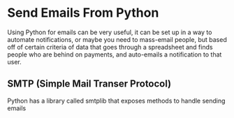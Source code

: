 # Send Emails From Python

Using Python for emails can be very useful, it can be set up in a way to automate notifications, or maybe you need to mass-email people, but based off of certain criteria of data that goes through a spreadsheet and finds people who are behind on payments, and auto-emails a notification to that user.

## SMTP (Simple Mail Transer Protocol)

Python has a library called smtplib that exposes methods to handle sending emails


